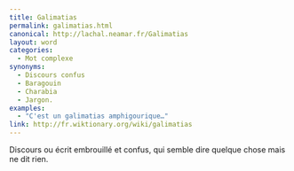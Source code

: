 ```yaml
---
title: Galimatias
permalink: galimatias.html
canonical: http://lachal.neamar.fr/Galimatias
layout: word
categories:
  - Mot complexe
synonyms:
  - Discours confus
  - Baragouin
  - Charabia
  - Jargon.
examples:
  - "C'est un galimatias amphigourique…"
link: http://fr.wiktionary.org/wiki/galimatias
---
```


Discours ou écrit embrouillé et confus, qui semble dire quelque chose mais ne dit rien. 

